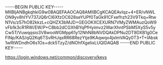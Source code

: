 -----BEGIN PUBLIC KEY-----
MIIBIjANBgkqhkiG9w0BAQEFAAOCAQ8AMIIBCgKCAQEAvIqz+4+ER/vNWLON9yv8hIYV737JQ6rCl6XfzOC628seYUPf0TaGk91CFxefhzh23V9Tkq+RtwN1Vs/z57hO82kkzL+cQHZX3bMJD+GEGOKXCEXURN7VMyZWMAuzQoW9vFb1k3cR1RW/EW/P+C8bb2dCGXhBYqPfHyimvz2WarXhntPSbM5XyS5v5yCw5T/Vuwqqsio3V8wooWGMpp61y12NhN8bNVDQAkDPNu2DT9DXB1g0CeFINp/KAS/qQ2Kq6TSvRHJqxRR68RezYtje9KAqwqx4jxlmVAQy0T3+T+IAbsk1wRtWDndhO6s1Os+dck5TzyZ/dNOhfXgelixLUQIDAQAB
-----END PUBLIC KEY-----

https://login.windows.net/common/discovery/keys